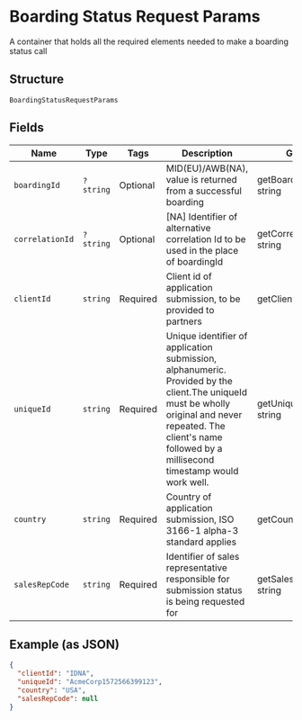 
# Boarding Status Request Params

A container that holds all the required elements needed to make a boarding status call

## Structure

`BoardingStatusRequestParams`

## Fields

| Name | Type | Tags | Description | Getter | Setter |
|  --- | --- | --- | --- | --- | --- |
| `boardingId` | `?string` | Optional | MID(EU)/AWB(NA), value is returned from a successful boarding | getBoardingId(): ?string | setBoardingId(?string boardingId): void |
| `correlationId` | `?string` | Optional | [NA] Identifier of alternative correlation Id to be used in the place of boardingId | getCorrelationId(): ?string | setCorrelationId(?string correlationId): void |
| `clientId` | `string` | Required | Client id of application submission, to be provided to partners | getClientId(): string | setClientId(string clientId): void |
| `uniqueId` | `string` | Required | Unique identifier of application submission, alphanumeric. Provided by the client.The uniqueId must be wholly original and never repeated. The client's name followed by a millisecond timestamp would work well. | getUniqueId(): string | setUniqueId(string uniqueId): void |
| `country` | `string` | Required | Country of application submission, ISO 3166-1 alpha-3 standard applies | getCountry(): string | setCountry(string country): void |
| `salesRepCode` | `string` | Required | Identifier of sales representative responsible for submission status is being requested for | getSalesRepCode(): string | setSalesRepCode(string salesRepCode): void |

## Example (as JSON)

```json
{
  "clientId": "IDNA",
  "uniqueId": "AcmeCorp1572566399123",
  "country": "USA",
  "salesRepCode": null
}
```

